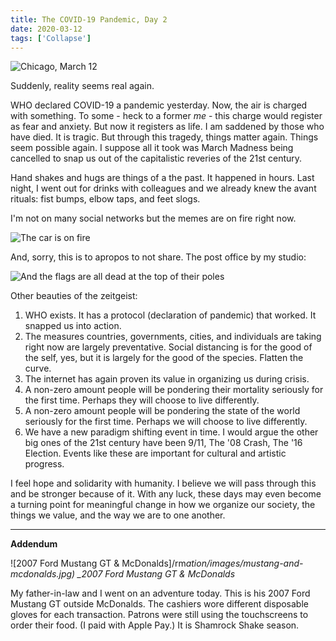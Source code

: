 ```yaml
---
title: The COVID-19 Pandemic, Day 2
date: 2020-03-12
tags: ['Collapse']
---
```


![Chicago, March 12](/rm_ation/images/covid-19-pandemic-day-2.jpg)

Suddenly, reality seems real again.

<!--x-->

WHO declared COVID-19 a pandemic yesterday. Now, the air is charged with something. To some - heck to a former _me_ - this charge would register as fear and anxiety. But now it registers as life. I am saddened by those who have died. It is tragic. But through this tragedy, things matter again. Things seem possible again. I suppose all it took was March Madness being cancelled to snap us out of the capitalistic reveries of the 21st century.

Hand shakes and hugs are things of a the past. It happened in hours. Last night, I went out for drinks with colleagues and we already knew the avant rituals: fist bumps, elbow taps, and feet slogs.

I'm not on many social networks but the memes are on fire right now.

![The car is on fire](/rm_ation/images/the-car-is-on-fire.jpg)

And, sorry, this is to apropos to not share. The post office by my studio:

![And the flags are all dead at the top of their poles](/rm_ation/images/the-flags-are-all-dead.jpg)

Other beauties of the zeitgeist:

1. WHO exists. It has a protocol (declaration of pandemic) that worked. It snapped us into action.
2. The measures countries, governments, cities, and individuals are taking right now are largely preventative. Social distancing is for the good of the self, yes, but it is largely for the good of the species. Flatten the curve.
3. The internet has again proven its value in organizing us during crisis.
4. A non-zero amount people will be pondering their mortality seriously for the first time. Perhaps they will choose to live differently.
5. A non-zero amount people will be pondering the state of the world seriously for the first time. Perhaps we will choose to live differently.
6. We have a new paradigm shifting event in time. I would argue the other big ones of the 21st century have been 9/11, The '08 Crash, The '16 Election. Events like these are important for cultural and artistic progress.

I feel hope and solidarity with humanity. I believe we will pass through this and be stronger because of it. With any luck, these days may even become a turning point for meaningful change in how we organize our society, the things we value, and the way we are to one another.

---

**Addendum**

![2007 Ford Mustang GT & McDonalds]/rm*ation/images/mustang-and-mcdonalds.jpg)
\_2007 Ford Mustang GT & McDonalds*

My father-in-law and I went on an adventure today. This is his 2007 Ford Mustang GT outside McDonalds. The cashiers wore different disposable gloves for each transaction. Patrons were still using the touchscreens to order their food. (I paid with Apple Pay.) It is Shamrock Shake season.
